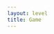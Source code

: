 ```yaml
---
layout: level
title: Game
---
```


<script src="game/matter.js"></script>

<script type="module">
import { init_level1 } from './game/levels/level1.js'
import { init_level2 } from './game/levels/level2.js'
import { init_level3 } from './game/levels/level3.js'
import { init_level4 } from './game/levels/level4.js'
import { init_level5 } from './game/levels/level5.js'
import { Ball } from './game/objects/ball.js'
import { acceptUserInput } from './game/acceptUserInput.js'

// create an engine
let engine = Matter.Engine.create();
let MAX_LEVEL = 5;
let current_level = 1;
let game_state = {  
    level_complete: false,
    goal: null,
    drop_coords: null,
    total_platform_used: 0,
    par: 0
};
let ball = null;
let lastBallDrop = 0;

function setupInfoDisplay() {
    game_state.total_platform_used = 0;
    document.getElementById('level').innerText = 'Level: ' + current_level;
    // document.getElementById('par').innerText = 'Par: ' + game_state.par;
    // document.getElementById('total_platform_used').innerText = 'Total Platform Used: ' + game_state.total_platform_used;
}

function dropBall() {
    ball = new Ball(game_state.drop_coords[0], game_state.drop_coords[1], engine);
    game_state.goal.addDetector(ball);
    lastBallDrop = Date.now();
}

function buildRenderer() {
    let render = Matter.Render.create({
    element: document.body,
    engine: engine,
    options: {
        width: window.innerWidth,
        height: window.innerHeight,
        wireframes: false
    }
    });
    return render;
}

let renderer = buildRenderer();

// level reset routine
function resetLevel() {
    // Restart the engine and renderer to an intial state
    Matter.World.clear(engine.world, false);
    Matter.Engine.clear(engine);
    Matter.Render.stop(renderer);
    renderer.canvas.parentNode.removeChild(renderer.canvas);
    renderer = buildRenderer();

    if (current_level == 1) {
        init_level1(engine, game_state)
    }
    if (current_level == 2) {
        init_level2(engine, game_state)
    }
    if (current_level == 3) {
        init_level3(engine, game_state)
    }
    if (current_level == 4) {
        init_level4(engine, game_state)
    }
    if (current_level == 5) {
        init_level5(engine, game_state)
    }
    setupInfoDisplay();
    dropBall();
    
    // Restart the renderer
    Matter.Render.run(renderer);
}

resetLevel();
acceptUserInput(engine, game_state);
// level reset button
document.getElementById('level-reset').onclick = resetLevel;

function update() {
    if (Date.now() - lastBallDrop >= 3000) {
        dropBall();
    }

    game_state.goal.update();

    if (game_state.level_complete == true) {
        game_state.level_complete = false;
        current_level += 1;
        if (current_level > MAX_LEVEL) {
            console.log("woot! game over!"); 
            return;
        }
        resetLevel();
    }

    Matter.Engine.update(engine, 1000 / 60 );
    requestAnimationFrame(update);
}

// run the engine
requestAnimationFrame(update);

</script>